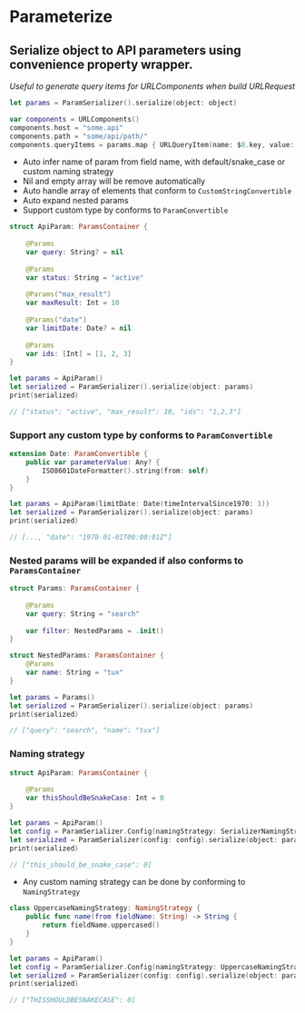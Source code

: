 # Parameterize

## Serialize object to API parameters using convenience property wrapper.

_Useful to generate query items for URLComponents when build URLRequest_
```swift
let params = ParamSerializer().serialize(object: object)

var components = URLComponents()
components.host = "some.api"
components.path = "some/api/path/"
components.queryItems = params.map { URLQueryItem(name: $0.key, value: "\($0.value)")}
```

- Auto infer name of param from field name, with default/snake_case or custom naming strategy
- Nil and empty array will be remove automatically
- Auto handle array of elements that conform to `CustomStringConvertible`
- Auto expand nested params
- Support custom type by conforms to `ParamConvertible`

```swift
struct ApiParam: ParamsContainer {
    
    @Params
    var query: String? = nil
    
    @Params
    var status: String = "active"
    
    @Params("max_result")
    var maxResult: Int = 10
    
    @Params("date")
    var limitDate: Date? = nil
    
    @Params
    var ids: [Int] = [1, 2, 3]
}

let params = ApiParam()
let serialized = ParamSerializer().serialize(object: params)
print(serialized)

// ["status": "active", "max_result": 10, "ids": "1,2,3"]
```

### Support any custom type by conforms to `ParamConvertible`


```swift 
extension Date: ParamConvertible {
    public var parameterValue: Any? {
        ISO8601DateFormatter().string(from: self)
    }
}

let params = ApiParam(limitDate: Date(timeIntervalSince1970: 1))
let serialized = ParamSerializer().serialize(object: params)
print(serialized)

// [..., "date": "1970-01-01T00:00:01Z"]
```

### Nested params will be expanded if also conforms to `ParamsContainer`

```swift
struct Params: ParamsContainer {
    
    @Params
    var query: String = "search"
    
    var filter: NestedParams = .init()
}

struct NestedParams: ParamsContainer {
    @Params
    var name: String = "tux"
}

let params = Params()
let serialized = ParamSerializer().serialize(object: params)
print(serialized)

// ["query": "search", "name": "tux"]
```

### Naming strategy

```swift
struct ApiParam: ParamsContainer {
    
    @Params
    var thisShouldBeSnakeCase: Int = 0
}

let params = ApiParam()
let config = ParamSerializer.Config(namingStrategy: SerializerNamingStrategy.convertToSnakeCase)
let serialized = ParamSerializer(config: config).serialize(object: params)
print(serialized)

// ["this_should_be_snake_case": 0]
```

- Any custom naming strategy can be done by conforming to `NamingStrategy`

```swift
class UppercaseNamingStrategy: NamingStrategy {
    public func name(from fieldName: String) -> String {
        return fieldName.uppercased()
    }
}

let params = ApiParam()
let config = ParamSerializer.Config(namingStrategy: UppercaseNamingStrategy())
let serialized = ParamSerializer(config: config).serialize(object: params)
print(serialized)

// ["THISSHOULDBESNAKECASE": 0]
```